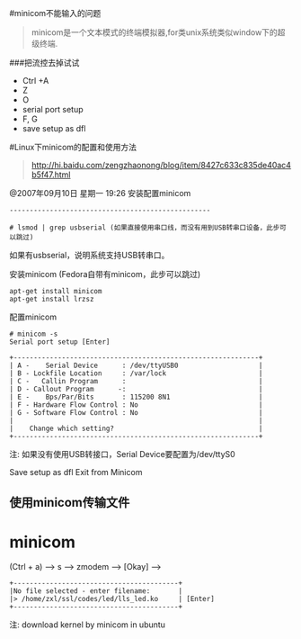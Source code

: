 #minicom不能输入的问题

>minicom是一个文本模式的终端模拟器,for类unix系统类似window下的超级终端.

###把流控去掉试试<br>

* Ctrl +A 
* Z 
* O 
*  serial port setup 
* F, G
* save setup as dfl

#Linux下minicom的配置和使用方法

>http://hi.baidu.com/zengzhaonong/blog/item/8427c633c835de40ac4b5f47.html

@2007年09月10日 星期一 19:26
安装配置minicom

	--------------------------------------------------

	# lsmod | grep usbserial (如果直接使用串口线，而没有用到USB转串口设备，此步可以跳过)
如果有usbserial，说明系统支持USB转串口。 

安装minicom (Fedora自带有minicom，此步可以跳过)

	apt-get install minicom
	apt-get install lrzsz
配置minicom

	# minicom -s
	Serial port setup [Enter]

    +-------------------------------------------------------------+
    | A -    Serial Device      : /dev/ttyUSB0                    |
    | B - Lockfile Location     : /var/lock                       |
    | C -   Callin Program      :                                 |
    | D - Callout Program      -:                                 |
    | E -    Bps/Par/Bits       : 115200 8N1                      |
    | F - Hardware Flow Control : No                              |
    | G - Software Flow Control : No                              |
    |                                                             |
    |    Change which setting?                                    |
    +-------------------------------------------------------------+
注: 如果没有使用USB转接口，Serial Device要配置为/dev/ttyS0

   Save setup as dfl
   Exit from Minicom




使用minicom传输文件
--------------------------------------------------
# minicom
(Ctrl + a) --> s --> zmodem --> [Okay] --> 
    
    +-----------------------------------------+ 
    |No file selected - enter filename:       | 
    |> /home/zxl/ssl/codes/led/lls_led.ko     | [Enter]
    +-----------------------------------------+ 






注: download kernel by minicom in ubuntu